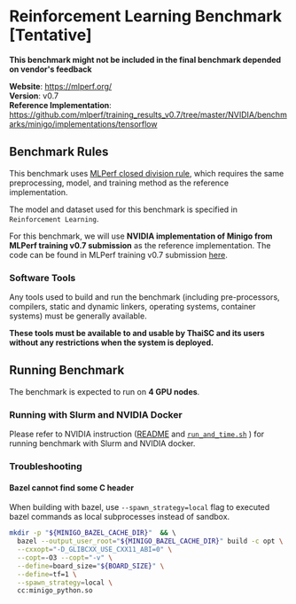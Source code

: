 # Reinforcement Learning Benchmark [Tentative]

**This benchmark might not be included in the final benchmark depended on vendor's feedback**

**Website**: https://mlperf.org/  
**Version**: v0.7  
**Reference Implementation**: https://github.com/mlperf/training_results_v0.7/tree/master/NVIDIA/benchmarks/minigo/implementations/tensorflow

## Benchmark Rules

This benchmark uses [MLPerf closed division rule](https://github.com/mlperf/training_policies/blob/master/training_rules.adoc#closed-division), which requires the same preprocessing, model, and training method as the reference implementation.

The model and dataset used for this benchmark is specified in `Reinforcement Learning`. 

For this benchmark, we will use **NVIDIA implementation of Minigo from MLPerf training v0.7 submission** as the reference implementation. The code can be found in MLPerf training v0.7 submission [here](https://github.com/mlperf/training_results_v0.7/tree/master/NVIDIA/benchmarks/minigo/implementations/tensorflow).

### Software Tools

Any tools used to build and run the benchmark (including pre-processors, compilers, static and dynamic linkers, operating systems, container systems) must be generally available.

**These tools must be available to and usable by ThaiSC and its users without any restrictions when the system is deployed.**

## Running Benchmark

The benchmark is expected to run on **4 GPU nodes**.

### Running with Slurm and NVIDIA Docker

Please refer to NVIDIA instruction ([README](https://github.com/mlperf/training_results_v0.7/blob/master/NVIDIA/benchmarks/minigo/implementations/tensorflow/README.md) and [`run_and_time.sh`](https://github.com/mlperf/training_results_v0.7/blob/master/NVIDIA/benchmarks/minigo/implementations/tensorflow/run_and_time.sh) ) for running benchmark with Slurm and NVIDIA docker.

### Troubleshooting

#### Bazel cannot find some C header

When building with bazel, use `--spawn_strategy=local` flag to executed bazel commands as local subprocesses instead of sandbox. 

``` bash
mkdir -p "${MINIGO_BAZEL_CACHE_DIR}"  && \ 
  bazel --output_user_root="${MINIGO_BAZEL_CACHE_DIR}" build -c opt \
  --cxxopt="-D_GLIBCXX_USE_CXX11_ABI=0" \
  --copt=-O3 --copt="-v" \
  --define=board_size="${BOARD_SIZE}" \
  --define=tf=1 \
  --spawn_strategy=local \
  cc:minigo_python.so
```
